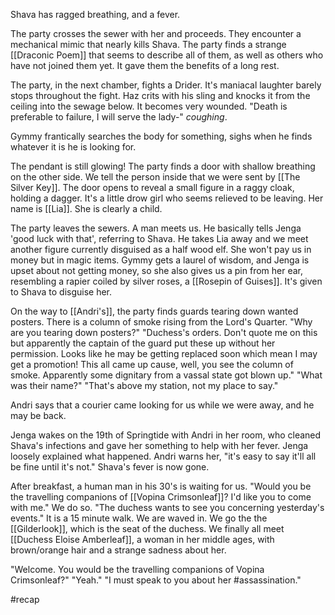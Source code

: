 Shava has ragged breathing, and a fever.

The party crosses the sewer with her and proceeds. They encounter a mechanical mimic that nearly kills Shava. The party finds a strange [[Draconic Poem]] that seems to describe all of them, as well as others who have not joined them yet. It gave them the benefits of a long rest. 

The party, in the next chamber, fights a Drider. It's maniacal laughter barely stops throughout the fight.
Haz crits with his sling and knocks it from the ceiling into the sewage below.
It becomes very wounded. "Death is preferable to failure, I will serve the lady-" *coughing*.

Gymmy frantically searches the body for something, sighs when he finds whatever it is he is looking for.

The pendant is still glowing! The party finds a door with shallow breathing on the other side. We tell the person inside that we were sent by [[The Silver Key]].  The door opens to reveal a small figure in a raggy cloak, holding a dagger. It's a little drow girl who seems relieved to be leaving. Her name is [[Lia]]. She is clearly a child.

The party leaves the sewers. A man meets us. He basically tells Jenga 'good luck with that', referring to Shava. He takes Lia away and we meet another figure currently disguised as a half wood elf. She won't pay us in money but in magic items. Gymmy gets a laurel of wisdom, and Jenga is upset about not getting money, so she also gives us a pin from her ear, resembling a rapier coiled by silver roses, a [[Rosepin of Guises]]. It's given to Shava to disguise her.

On the way to [[Andri's]], the party finds guards tearing down wanted posters. There is a column of smoke rising from the Lord's Quarter.
"Why are you tearing down posters?"
"Duchess's orders. Don't quote me on this but apparently the captain of the guard put these up without her permission. Looks like he may be getting replaced soon which mean I may get a promotion! This all came up cause, well, you see the column of smoke. Apparently some dignitary from a vassal state got blown up."
"What was their name?"
"That's above my station, not my place to say."

Andri says that a courier came looking for us while we were away, and he may be back.

Jenga wakes on the 19th of Springtide with Andri in her room, who cleaned Shava's infections and gave her something to help with her fever. Jenga loosely explained what happened. Andri warns her, "it's easy to say it'll all be fine until it's not."
Shava's fever is now gone.

After breakfast, a human man in his 30's is waiting for us.
"Would you be the travelling companions of [[Vopina Crimsonleaf]]? I'd like you to come with me."
We do so.
"The duchess wants to see you concerning yesterday's events."
It is a 15 minute walk. We are waved in. We go the the [[Gilderlook]], which is the seat of the duchess. 
We finally all meet [[Duchess Eloise Amberleaf]], a woman in her middle ages, with brown/orange hair and a strange sadness about her.

"Welcome. You would be the travelling companions of Vopina Crimsonleaf?"
"Yeah."
"I must speak to you about her #assassination."

#recap